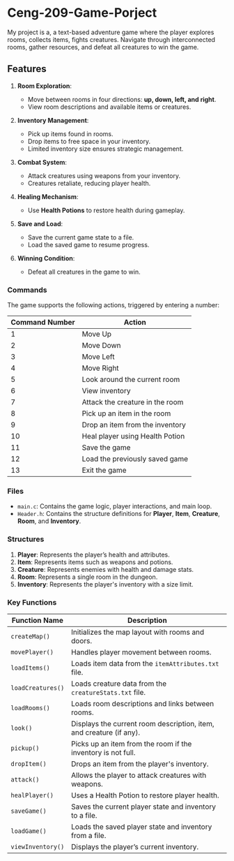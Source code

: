 # Ceng-209-Game-Porject
My project is a, a text-based adventure game where the player explores rooms, collects items, fights creatures. Navigate through interconnected rooms, gather resources, and defeat all creatures to win the game.
## Features
1. **Room Exploration**: 
   - Move between rooms in four directions: **up, down, left, and right**.
   - View room descriptions and available items or creatures.

2. **Inventory Management**: 
   - Pick up items found in rooms.
   - Drop items to free space in your inventory.
   - Limited inventory size ensures strategic management.

3. **Combat System**:
   - Attack creatures using weapons from your inventory.
   - Creatures retaliate, reducing player health.

4. **Healing Mechanism**:
   - Use **Health Potions** to restore health during gameplay.

5. **Save and Load**:
   - Save the current game state to a file.
   - Load the saved game to resume progress.

6. **Winning Condition**:
   - Defeat all creatures in the game to win.

### **Commands**
The game supports the following actions, triggered by entering a number:

| Command Number | Action                              |
|----------------|-------------------------------------|
| 1              | Move Up                            |
| 2              | Move Down                          |
| 3              | Move Left                          |
| 4              | Move Right                         |
| 5              | Look around the current room       |
| 6              | View inventory                     |
| 7              | Attack the creature in the room    |
| 8              | Pick up an item in the room        |
| 9              | Drop an item from the inventory    |
| 10             | Heal player using Health Potion    |
| 11             | Save the game                      |
| 12             | Load the previously saved game     |
| 13             | Exit the game                      |

### **Files**
- `main.c`: Contains the game logic, player interactions, and main loop.
- `Header.h`: Contains the structure definitions for **Player**, **Item**, **Creature**, **Room**, and **Inventory**.

### **Structures**
1. **Player**: Represents the player’s health and attributes.
2. **Item**: Represents items such as weapons and potions.
3. **Creature**: Represents enemies with health and damage stats.
4. **Room**: Represents a single room in the dungeon.
5. **Inventory**: Represents the player's inventory with a size limit.

### **Key Functions**

| Function Name          | Description                                                                 |
|------------------------|-----------------------------------------------------------------------------|
| `createMap()`          | Initializes the map layout with rooms and doors.                           |
| `movePlayer()`         | Handles player movement between rooms.                                     |
| `loadItems()`          | Loads item data from the `itemAttributes.txt` file.                        |
| `loadCreatures()`      | Loads creature data from the `creatureStats.txt` file.                     |
| `loadRooms()`          | Loads room descriptions and links between rooms.                           |
| `look()`               | Displays the current room description, item, and creature (if any).        |
| `pickup()`             | Picks up an item from the room if the inventory is not full.               |
| `dropItem()`           | Drops an item from the player's inventory.                                 |
| `attack()`             | Allows the player to attack creatures with weapons.                        |
| `healPlayer()`         | Uses a Health Potion to restore player health.                             |
| `saveGame()`           | Saves the current player state and inventory to a file.                    |
| `loadGame()`           | Loads the saved player state and inventory from a file.                    |
| `viewInventory()`      | Displays the player’s current inventory.          
